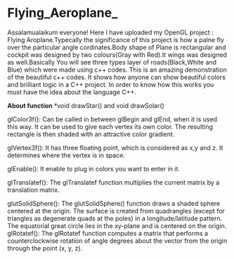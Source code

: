 # Flying_Aeroplane_
Assalamualaikum everyone! Here I have uploaded my OpenGL project : Flying Aroplane.Typecally  the significance of this  project is how a palne fly over the particular angle cordinates.Body shape of Plane is rectangular and cockpit was designed by two colours(Gray with Red).It wings was designed as well.Basically You will see three types layer of roads(Black,White and Blue) which were made using c++ codes. This is an amazing demonstration of the beautiful c++ codes. It shows how anyone can show beautiful colors and brilliant logic in a C++ project. In order to know how this works you must have the idea about the language C++.

**About function**
*void drawStar() and void drawSolar()

glColor3f(): Can be called in between glBegin and glEnd, when it is used this way. It can be used to give each vertex its own color. The resulting rectangle is then shaded with an attractive color gradient.

glVertex3f(): It has three floating point, which is considered as x,y and z. It determines where the vertex is in space.

glEnable(): It enable to plug in colors you want to enter in it.

glTranslatef(): The glTranslatef function multiplies the current matrix by a translation matrix.

glutSolidSphere(): The glutSolidSphere() function draws a shaded sphere centered at the origin. The surface is created from quadrangles (except for triangles as degenerate quads at the poles) in a longitude/latitude pattern. The equatorial great circle lies in the xy-plane and is centered on the origin.
glRotatef(): The glRotatef function computes a matrix that performs a counterclockwise rotation of angle degrees about the vector from the origin through the point (x, y, z).


